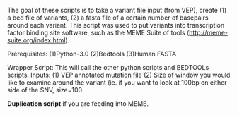 The goal of these scripts is to take a variant file input (from VEP), create (1) a bed file of variants, (2) a fasta file of a certain number of basepairs around each variant. This script was used to put variants into transcription factor binding site software, such as the MEME Suite of tools (http://meme-suite.org/index.html). 


Prerequisites:
(1)Python-3.0
(2)Bedtools
(3)Human FASTA



Wrapper Script:
    This will call the other python scripts and BEDTOOLs scripts.
    Inputs: 
      (1) VEP annotated mutation file
      (2) Size of window you would like to examine around the variant (ie. if you want to look at 100bp on either side of the       SNV, size=100.


**Duplication script** if you are feeding into MEME. 
